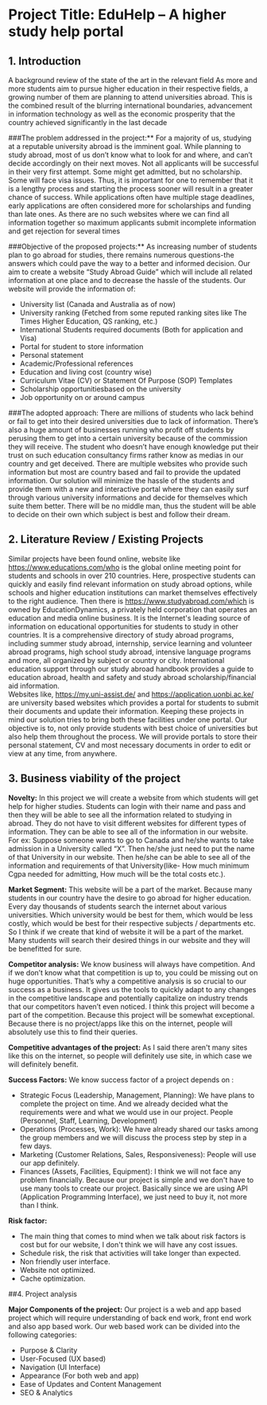 # Project Title: EduHelp – A higher study help portal

## 1.	Introduction 

A background review of the state of the art in the relevant field
As more and more students aim to pursue higher education in their respective fields, a growing number of them are planning to attend universities abroad. This is the combined result of the blurring international boundaries, advancement in information technology as well as the economic prosperity that the country achieved significantly in the last decade

###The problem addressed in the project:**
For a majority of us, studying at a reputable university abroad is the imminent goal. While planning to study abroad, most of us don’t know what to look for and where, and can’t decide accordingly on their next moves. Not all applicants will be successful in their very first attempt. Some might get admitted, but no scholarship. Some will face visa issues. Thus, it is important for one to remember that it is a lengthy process and starting the process sooner will result in a greater chance of success. While applications often have multiple stage deadlines, early applications are often considered more for scholarships and funding than late ones. As there are no such websites where we can find all information together so maximum applicants submit incomplete information and get rejection for several times 

###Objective of the proposed projects:**
As increasing number of students plan to go abroad for studies, there remains numerous questions-the answers which could pave the way to a better and informed decision. Our aim to create a website “Study Abroad Guide” which will include all related information at one place and to decrease the hassle of the students. Our website will provide the information of:

-	University list (Canada and Australia as of now)
-	University ranking (Fetched from some reputed ranking sites like The Times Higher Education, QS ranking, etc.)
-	International Students required documents (Both for application and Visa)
-	Portal for student to store information
-	Personal statement
-	Academic/Professional references
-	Education and living cost (country wise)
-	Curriculum Vitae (CV) or Statement Of Purpose (SOP) Templates
-	Scholarship opportunitiesbased on the university
-	Job opportunity on or around campus


###The adopted approach:
There are millions of students who lack behind or fail to get into their desired universities due to lack of information. There’s also a huge amount of businesses running who profit off students by perusing them to get into a certain university because of the commission they will receive. The student who doesn’t have enough knowledge put their trust on such education consultancy firms rather know as medias in our country and get deceived. 
There are multiple websites who provide such information but most are country based and fail to provide the updated information. 
Our solution will minimize the hassle of the students and provide them with a new and interactive portal where they can easily surf through various university informations and decide for themselves which suite them better. There will be no middle man, thus the student will be able to decide on their own which subject is best and follow their dream.

## 2.	Literature Review / Existing Projects

Similar projects have been found online, website like https://www.educations.com/who is the global online meeting point for students and schools in over 210 countries. Here, prospective students can quickly and easily find relevant information on study abroad options, while schools and higher education institutions can market themselves effectively to the right audience. Then there is https://www.studyabroad.com/which is owned by EducationDynamics, a privately held corporation that operates an education and media online business. It is the Internet's leading source of information on educational opportunities for students to study in other countries. It is a comprehensive directory of study abroad programs, including summer study abroad, internship, service learning and volunteer abroad programs, high school study abroad, intensive language programs and more, all organized by subject or country or city. International education support through our study abroad handbook provides a guide to education abroad, health and safety and study abroad scholarship/financial aid information.  
Websites like, https://my.uni-assist.de/ and https://application.uonbi.ac.ke/ are university based websites which provides a portal for students to submit their documents and update their information.
Keeping these projects in mind our solution tries to bring both these facilities under one portal. Our objective is to, not only provide students with best choice of universities but also help them throughout the process. We will provide portals to store their personal statement, CV and most necessary documents in order to edit or view at any time, from anywhere. 

## 3.	Business viability of the project

**Novelty:** In this project we will create a website from which students will get help for higher studies. Students can login with their name and pass and then they will be able to see all the information related to studying in abroad. They do not have to visit different websites for different types of information. They can be able to see all of the information in our website. For ex: Suppose someone wants to go to Canada and he/she wants to take admission in a University called “X”. Then he/she just need to put the name of that University in our website. Then he/she can be able to see all of the information and requirements of that University(like- How much minimum Cgpa needed for admitting, How much will be the total costs etc.).

**Market Segment:** This website will be a part of the market. Because many students in our country have the desire to go abroad for higher education. Every day thousands of students search the internet about various universities. Which university would be best for them, which would be less costly, which would be best for their respective subjects / departments etc. So I think if we create that kind of website it will be a part of the market. Many students will search their desired things in our website and they will be benefitted for sure.

**Competitor analysis:** We know business will always have competition. And if we don’t know what that competition is up to, you could be missing out on huge opportunities. That’s why a competitive analysis is so crucial to our success as a business. It gives us the tools to quickly adapt to any changes in the competitive landscape and potentially capitalize on industry trends that our competitors haven’t even noticed. I think this project will become a part of the competition. Because this project will be somewhat exceptional. Because there is no project/apps like this on the internet, people will absolutely use this to find their queries.

**Competitive advantages of the project:** As I said there aren't many sites like this on the internet, so people will definitely use site, in which case we will definitely benefit.

**Success Factors:** 
We know success factor of a project depends on :

-	Strategic Focus (Leadership, Management, Planning): We have plans to complete the project on time. And we already decided what the requirements were and what we would use in our project. People (Personnel, Staff, Learning, Development)
-	Operations (Processes, Work): We have already shared our tasks among the group members and we will discuss the process step by step in a few days.
-	Marketing (Customer Relations, Sales, Responsiveness): People will use our app definitely.
-	Finances (Assets, Facilities, Equipment): I think we will not face any problem financially. Because our project is simple and we don't have to use many tools to create our project. Basically since we are using API (Application Programming Interface), we just need to buy it, not more than I think.

**Risk factor:** 
-	 The main thing that comes to mind when we talk about risk factors is cost but for our website, I don't think we will have any cost issues.
-	Schedule risk, the risk that activities will take longer than expected.
-	Non friendly user interface.
-	Website not optimized.
-	Cache optimization.

##4.	Project analysis 

**Major Components of the project:**
Our project is a web and app based project which will require understanding of back end work, front end work and also app based work. Our web based work can be divided into the following categories:
-	Purpose & Clarity
-	User-Focused (UX based)
-	Navigation (UI Interface)
-	Appearance (For both web and app)
-	Ease of Updates and Content Management
-	SEO & Analytics